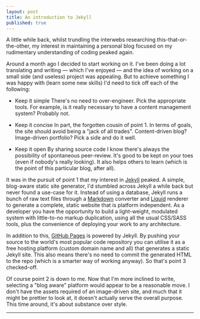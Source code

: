 ```yaml
---
layout: post
title: An introduction to Jekyll
published: true
---
```


A little while back, whilst trundling the interwebs researching this-that-or-the-other, my interest in maintaining a personal blog focused on my rudimentary understanding of coding peaked again.

Around a month ago I decided to start working on it. I've been doing a lot translating and writing — which I've enjoyed — and the idea of working on a small side (and useless) project was appealing. But to achieve something I was happy with (learn some new skills) I'd need to tick off each of the following:

- Keep it simple
There's no need to over-engineer. Pick the appropriate tools. For example, is it really necessary to have a content management system? Probably not.

- Keep it concise
In part, the forgotten cousin of point 1. In terms of goals, the site should avoid being a "jack of all trades". Content-driven blog? Image-driven portfolio? Pick a side and do it well.

- Keep it open
By sharing source code I know there's always the possibility of spontaneous peer-review. It's good to be kept on your toes (even if nobody's really looking). It also helps others to learn (which is the point of this particular blog, after all).

It was in the pursuit of point 1 that my interest in [Jekyll](https://jekyllrb.com/) peaked. A simple, blog-aware static site generator, I'd stumbled across Jekyll a while back but never found a use-case for it.
Instead of using a database, Jekyll runs a bunch of raw text files through a [Markdown](https://daringfireball.net/projects/markdown/) converter and [Liquid](https://github.com/Shopify/liquid/wiki) renderer to generate a complete, static website that is platform independent. As a developer you have the opportunity to build a light-weight, modulated system with little-to-no markup duplication, using all the usual CSS/SASS tools, plus the convenience of deploying your work to any architecture.

In addition to this, [GitHub Pages](https://pages.github.com/) is powered by Jekyll. By pushing your source to the world's most popular code repository you can utilise it as a free hosting platform (custom domain name and all) that generates a static Jekyll site. This also means there's no need to commit the generated HTML to the repo (which is a smarter way of working anyway). So that's point 3 checked-off.

Of course point 2 is down to me. Now that I'm more inclined to write, selecting a "blog aware" platform would appear to be a reasonable move. I don't have the assets required of an image-driven site, and much that it might be prettier to look at, it doesn't actually serve the overall purpose. This time around, it's about substance over style.

-----


